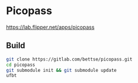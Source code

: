 # Picopass

https://lab.flipper.net/apps/picopass

## Build

```bash
git clone https://gitlab.com/bettse/picopass.git
cd picopass
git submodule init && git submodule update
ufbt
```
